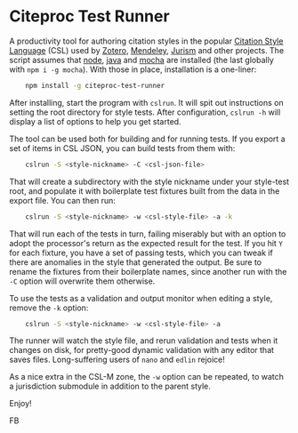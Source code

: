 # Citeproc Test Runner

A productivity tool for authoring citation styles in the popular [Citation Style Language](https://citationstyles.org/) (CSL) used by [Zotero](https://www.zotero.org/), [Mendeley](https://www.mendeley.com/), [Jurism](https://juris-m.github.io/) and other projects. The script assumes that [node](https://nodejs.org/), [java](https://www.java.com/en/download/) and [mocha](https://mochajs.org/) are installed (the last globally with `npm i -g mocha`). With those in place, installation is a one-liner:
``` bash
    npm install -g citeproc-test-runner
```
After installing, start the program with `cslrun`. It will spit out instructions on setting the root directory for style tests. After configuration, `cslrun -h` will display a list of options to help you get started.

The tool can be used both for building and for running tests. If you export a set of items in CSL JSON, you can build tests from them with:
``` bash
    cslrun -S <style-nickname> -C <csl-json-file>
```
That will create a subdirectory with the style nickname under your style-test root, and populate it with boilerplate test fixtures built from the data in the export file. You can then run:
``` bash
    cslrun -S <style-nickname> -w <csl-style-file> -a -k
```
That will run each of the tests in turn, failing miserably but with an option to adopt the processor's return as the expected result for the test. If you hit `Y` for each fixture, you have a set of passing tests, which you can tweak if there are anomalies in the style that generated the output. Be sure to rename the fixtures from their boilerplate names, since another run with the `-C` option will overwrite them otherwise.

To use the tests as a validation and output monitor when editing a style, remove the `-k` option:
``` bash
    cslrun -S <style-nickname> -w <csl-style-file> -a
```
The runner will watch the style file, and rerun validation and tests when it changes on disk, for pretty-good dynamic validation with any editor that saves files. Long-suffering users of `nano` and `edlin` rejoice!

As a nice extra in the CSL-M zone, the `-w` option can be repeated, to watch a jurisdiction submodule in addition to the parent style.

Enjoy!

FB
